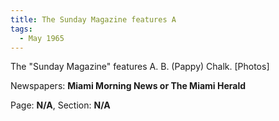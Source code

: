 ```yaml
---  
title: The Sunday Magazine features A  
tags:  
  - May 1965  
---  
```

  
The "Sunday Magazine" features A. B. (Pappy) Chalk. [Photos]  
  
Newspapers: **Miami Morning News or The Miami Herald**  
  
Page: **N/A**, Section: **N/A** 
